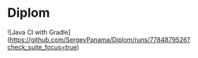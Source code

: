 # Diplom
![Java CI with Gradle] (https://github.com/SergeyPanama/Diplom/runs/7784879526?check_suite_focus=true)
